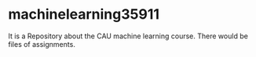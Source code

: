 # machinelearning35911
It is a Repository about the CAU machine learning course.
There would be files of assignments.
